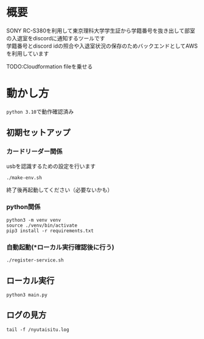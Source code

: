 # 概要
SONY RC-S380を利用して東京理科大学学生証から学籍番号を抜き出して部室の入退室をdiscordに通知するツールです  
学籍番号とdiscord idの照合や入退室状況の保存のためバックエンドとしてAWSを利用しています  

TODO:Cloudformation fileを乗せる

# 動かし方
`python 3.10`で動作確認済み
## 初期セットアップ
### カードリーダー関係
usbを認識するための設定を行います
```
./make-env.sh
```
終了後再起動してください（必要ないかも）
### python関係 
```
python3 -m venv venv
source ./venv/bin/activate
pip3 install -r requirements.txt
```
### 自動起動(*ローカル実行確認後に行う)
```
./register-service.sh
```
## ローカル実行
```
python3 main.py
```
## ログの見方
```
tail -f /nyutaisitu.log
```
